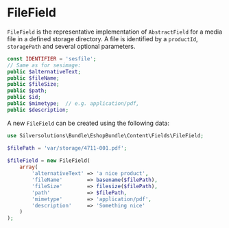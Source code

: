 # FileField

`FileField` is the representative implementation of `AbstractField` for a media file in a defined storage directory.
A file is identified by a `productId`, `storagePath` and several optional parameters.

``` php
const IDENTIFIER = 'sesfile';
// Same as for sesimage: 
public $alternativeText;
public $fileName;
public $fileSize;
public $path;
public $id;
public $mimetype;  // e.g. application/pdf, 
public $description;
```

A new `FileField` can be created using the following data:

``` php
use Silversolutions\Bundle\EshopBundle\Content\Fields\FileField;

$filePath = 'var/storage/4711-001.pdf';
 
$fileField = new FileField(
    array(
        'alternativeText' => 'a nice product',
        'fileName'        => basename($filePath),
        'fileSize'        => filesize($filePath),
        'path'            => $filePath,
        'mimetype'        => 'application/pdf',
        'description'     => 'Something nice'
    )
);
```
